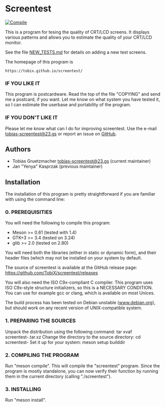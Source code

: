 # Screentest

[![Compile](https://github.com/TobiX/screentest/actions/workflows/compile.yml/badge.svg)](https://github.com/TobiX/screentest/actions/workflows/compile.yml)

This is a program for tesing the quality of CRT/LCD screens. It displays
various patterns and allows you to estimate the quality of your CRT/LCD
monitor.

See the file [NEW_TESTS.md](NEW_TESTS.md) for details on adding a new test screens.

The homepage of this program is

	https://tobix.github.io/screentest/

### IF YOU LIKE IT

This program is postcardware. Read the top of the file "COPYING" and send
me a postcard, if you want. Let me know on what system you have tested it,
so I can estimate the userbase and portability of the program.

### IF YOU DON'T LIKE IT

Please let me know what can I do for improving screentest. Use the
e-mail <tobias-screentest@23.gs> or report an issue on
[GitHub](https://github.com/TobiX/screentest/issues/new).

## Authors

- Tobias Gruetzmacher <tobias-screentest@23.gs> (current maintainer)
- Jan "Yenya" Kasprzak (previous maintainer)

## Installation

The installation of this program is pretty straightforward if you are familiar
with using the command line:

### 0. PREREQUISITIES

You will need the following to compile this program:

- Meson >= 0.61 (tested with 1.4)
- GTK+3 >= 3.4 (tested on 3.24)
- glib >= 2.0 (tested on 2.80)

You will need both the libraries (either in static or dynamic form),
and their header files (which may not be installed on your system
by default.

The source of screentest is available at the GitHub release page:
    https://github.com/TobiX/screentest/releases

You will also need the ISO C9x-compliant C compiler. This program uses
ISO C9x-style structure initializers, so this is a NECESSARY CONDITION.
You can use for example gcc or clang, which is available on most Unices.

The build process has been tested on Debian unstable (www.debian.org),
but should work on any recent version of UNIX-compatible system.

### 1. PREPARING THE SOURCES

Unpack the distribution using the following command:
    tar xvaf screentest-<version>.tar.xz
Change the directory to the source directory:
    cd screentest-<version>
Set it up for your system:
    meson setup builddir

### 2. COMPILING THE PROGRAM

Run "meson compile". This will compile the "screentest" program. Since the
program is mostly standalone, you can now verify their function by running them
in the current directory (calling "./screentest").

### 3. INSTALLING

Run "meson install".
